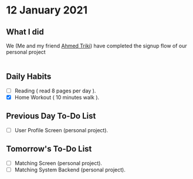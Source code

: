 # 12 January 2021

## What I did

We (Me and my friend [Ahmed Triki](https://github.com/AhmedTriki-IT)) have completed the signup flow of our personal project</br> </br>

## Daily Habits

- [ ] Reading ( read 8 pages per day ).
- [x] Home Workout ( 10 minutes walk ).

## Previous Day To-Do List

- [ ] User Profile Screen (personal project).

## Tomorrow's To-Do List

- [ ] Matching Screen (personal project).
- [ ] Matching System Backend (personal project).
